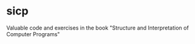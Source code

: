 # sicp
Valuable code and exercises in the book "Structure and Interpretation of Computer Programs" 
